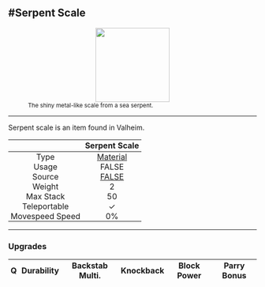 <meta property="og:title" content="Serpent Scale - MoreValheim" /><meta property="og:type" content="website" /><meta property="og:image" content="/assets/serpent_scale.png" /><meta property="og:description" content="Serpent Scale is an item found in Valheim." /><meta name="theme-color" content="#546D78"><meta name="twitter:card" content="summary_large_image">
#Serpent Scale
-------------
<style>img {width:20px;}.tb {width:150px;display: block;margin-left: auto;margin-right: auto;}</style>

<style>.md-typeset table:not([class]) th:not([align]) {min-width:unset!important;}</style>
<style>td{padding:0em 0.3em!important;text-align:center!important;border-left:.05rem solid var(--md-default-fg-color--lightest)}</style>

<style>th{padding:0.1em 0.3em!important;text-align:center!important;font-weight:bold}</style>

<style>pre{text-align:right!important}</style>
<style>table tr td:first-child {border-left: 0;};</style>

<figure><img src="/assets/serpent_scale.png" class="tb" /><figcaption><small>The shiny metal-like scale from a sea serpent.</small></figcaption></figure>

-------------

Serpent scale is an item found in Valheim.

|        | Serpent Scale              |
| ----------- | ------------------------------------ |
| Type | [Material](../../types/material)
| Usage | FALSE<br>
| Source | [FALSE](../../items/false)
| Weight | 2 |
| Max Stack | 50 |
| Teleportable | ✓
| Movespeed Speed | 0%


-------------

### Upgrades
| Q | Durability | Backstab Multi. | Knockback | Block Power | Parry Bonus
| - | - | - | - | - | - 
